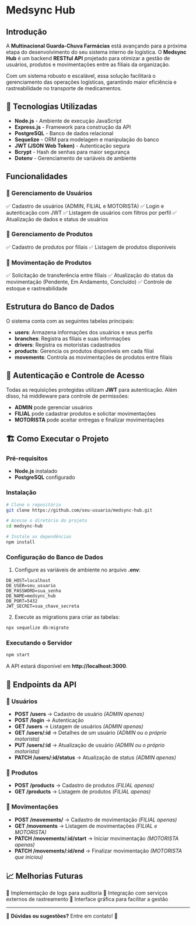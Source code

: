 # Medsync Hub

##  Introdução
A **Multinacional Guarda-Chuva Farmácias** está avançando para a próxima etapa do desenvolvimento do seu sistema interno de logística. O **Medsync Hub** é um backend **RESTful API** projetado para otimizar a gestão de usuários, produtos e movimentações entre as filiais da organização.

Com um sistema robusto e escalável, essa solução facilitará o gerenciamento das operações logísticas, garantindo maior eficiência e rastreabilidade no transporte de medicamentos.

## 🚀 Tecnologias Utilizadas
- **Node.js** - Ambiente de execução JavaScript
- **Express.js** - Framework para construção da API
- **PostgreSQL** - Banco de dados relacional
- **Sequelize** - ORM para modelagem e manipulação do banco
- **JWT (JSON Web Token)** - Autenticação segura
- **Bcrypt** - Hash de senhas para maior segurança
- **Dotenv** - Gerenciamento de variáveis de ambiente

##  Funcionalidades
### 🔹 Gerenciamento de Usuários
✅ Cadastro de usuários (ADMIN, FILIAL e MOTORISTA)
✅ Login e autenticação com JWT
✅ Listagem de usuários com filtros por perfil
✅ Atualização de dados e status de usuários

### 🔹 Gerenciamento de Produtos
✅ Cadastro de produtos por filiais
✅ Listagem de produtos disponíveis

### 🔹 Movimentação de Produtos
✅ Solicitação de transferência entre filiais
✅ Atualização do status da movimentação (Pendente, Em Andamento, Concluído)
✅ Controle de estoque e rastreabilidade

##  Estrutura do Banco de Dados
O sistema conta com as seguintes tabelas principais:
- **users**: Armazena informações dos usuários e seus perfis
- **branches**: Registra as filiais e suas informações
- **drivers**: Registra os motoristas cadastrados
- **products**: Gerencia os produtos disponíveis em cada filial
- **movements**: Controla as movimentações de produtos entre filiais

## 🔑 Autenticação e Controle de Acesso
Todas as requisições protegidas utilizam **JWT** para autenticação. Além disso, há middleware para controle de permissões:
- **ADMIN** pode gerenciar usuários
- **FILIAL** pode cadastrar produtos e solicitar movimentações
- **MOTORISTA** pode aceitar entregas e finalizar movimentações

## 🏗️ Como Executar o Projeto
###  Pré-requisitos
- **Node.js** instalado
- **PostgreSQL** configurado

###  Instalação
```bash
# Clone o repositório
git clone https://github.com/seu-usuario/medsync-hub.git

# Acesse o diretório do projeto
cd medsync-hub

# Instale as dependências
npm install
```

###  Configuração do Banco de Dados
1. Configure as variáveis de ambiente no arquivo **.env**:
```env
DB_HOST=localhost
DB_USER=seu_usuario
DB_PASSWORD=sua_senha
DB_NAME=medsync_hub
DB_PORT=5432
JWT_SECRET=sua_chave_secreta
```
2. Execute as migrations para criar as tabelas:
```bash
npx sequelize db:migrate
```

###  Executando o Servidor
```bash
npm start
```
A API estará disponível em **http://localhost:3000**.

## 🔄 Endpoints da API
### 🔹 Usuários
- **POST /users** → Cadastro de usuário *(ADMIN apenas)*
- **POST /login** → Autenticação
- **GET /users** → Listagem de usuários *(ADMIN apenas)*
- **GET /users/:id** → Detalhes de um usuário *(ADMIN ou o próprio motorista)*
- **PUT /users/:id** → Atualização de usuário *(ADMIN ou o próprio motorista)*
- **PATCH /users/:id/status** → Atualização de status *(ADMIN apenas)*

### 🔹 Produtos
- **POST /products** → Cadastro de produtos *(FILIAL apenas)*
- **GET /products** → Listagem de produtos *(FILIAL apenas)*

### 🔹 Movimentações
- **POST /movements/** → Cadastro de movimentação *(FILIAL apenas)*
- **GET /movements** → Listagem de movimentações *(FILIAL e MOTORISTA)*
- **PATCH /movements/:id/start** → Iniciar movimentação *(MOTORISTA apenas)*
- **PATCH /movements/:id/end** → Finalizar movimentação *(MOTORISTA que iniciou)*

## 📈 Melhorias Futuras
🔹 Implementação de logs para auditoria
🔹 Integração com serviços externos de rastreamento
🔹 Interface gráfica para facilitar a gestão



---
📩 **Dúvidas ou sugestões?** Entre em contato! 💬